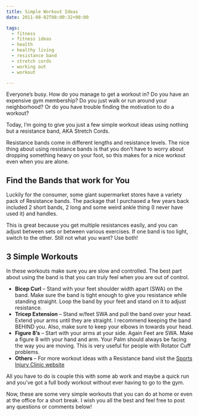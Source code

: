 ```yaml
---
title: Simple Workout Ideas
date: 2011-08-02T08:00:32+00:00

tags:
  - fitness
  - fitness ideas
  - health
  - healthy living
  - resistance band
  - stretch cords
  - working out
  - workout

---
```

Everyone&#8217;s busy. How do you manage to get a workout in? Do you have an expensive gym membership? Do you just walk or run around your neighborhood? Or do you have trouble finding the motivation to do a workout?

Today, I&#8217;m going to give you just a few simple workout ideas using nothing but a resistance band, AKA Stretch Cords.

Resistance bands come in different lengths and resistance levels. The nice thing about using resistance bands is that you don&#8217;t have to worry about dropping something heavy on your foot, so this makes for a nice workout even when you are alone.

## Find the Bands that work for You

Luckily for the consumer, some giant supermarket stores have a variety pack of Resistance bands. The package that I purchased a few years back included 2 short bands, 2 long and some weird ankle thing (I never have used it) and handles.

This is great because you get multiple resistances easily, and you can adjust between sets or between various exercises. If one band is too light, switch to the other. Still not what you want? Use both!

## 3 Simple Workouts

In these workouts make sure you are slow and controlled. The best part about using the band is that you can truly feel when you are out of control.

  * **Bicep Curl** &#8211; Stand with your feet shoulder width apart (SWA) on the band. Make sure the band is tight enough to give you resistance while standing straight. Loop the band by your feet and stand on it to adjust resistance.
  * **Tricep Extension** &#8211; Stand w/feet SWA and pull the band over your head. Extend your arms until they are straight. I recommend keeping the band BEHIND you. Also, make sure to keep your elbows in towards your head.
  * **Figure 8&#8217;s** &#8211; Start with your arms at your side. Again Feet are SWA. Make a figure 8 with your hand and arm. Your Palm should always be facing the way you are moving. This is very useful for people with Rotator Cuff problems.
  * **Others** &#8211; For more workout ideas with a Resistance band visit the <a title="Resistance Band Excercises" href="http://www.sportsinjuryclinic.net/strengthening/resistancebands.php">Sports Injury Clinic website</a>

All you have to do is couple this with some ab work and maybe a quick run and you&#8217;ve got a full body workout without ever having to go to the gym.

Now, these are some very simple workouts that you can do at home or even at the office for a short break. I wish you all the best and feel free to post any questions or comments below!
